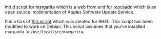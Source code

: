 init.d script for [margarita](https://github.com/jessepeterson/margarita) which is a web front end for [reposado](https://github.com/wdas/reposado) which is an open source implimentation of Apples Software Update Service.

It is a fork of [this script](https://github.com/Ginja/Admin_Scripts/blob/master/margarita) which was created for RHEL. This script has been modified to work on Debian. This script assumes that you've installed margarita to `/usr/local/src/margarita`.